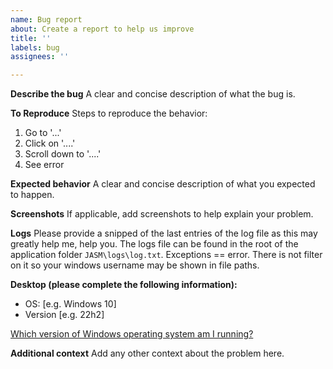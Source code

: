 ```yaml
---
name: Bug report
about: Create a report to help us improve
title: ''
labels: bug
assignees: ''

---
```


**Describe the bug**
A clear and concise description of what the bug is.

**To Reproduce**
Steps to reproduce the behavior:
1. Go to '...'
2. Click on '....'
3. Scroll down to '....'
4. See error

**Expected behavior**
A clear and concise description of what you expected to happen.

**Screenshots**
If applicable, add screenshots to help explain your problem.

**Logs**
Please provide a snipped of the last entries of the log file as this may greatly help me, help you. The logs file can be found in the root of the application folder `JASM\logs\log.txt`. Exceptions == error. There is not filter on it so your windows username may be shown in file paths.

**Desktop (please complete the following information):**
 - OS: [e.g. Windows 10]
 - Version [e.g. 22h2]

[Which version of Windows operating system am I running?](https://support.microsoft.com/en-us/windows/which-version-of-windows-operating-system-am-i-running-628bec99-476a-2c13-5296-9dd081cdd808)

**Additional context**
Add any other context about the problem here.
